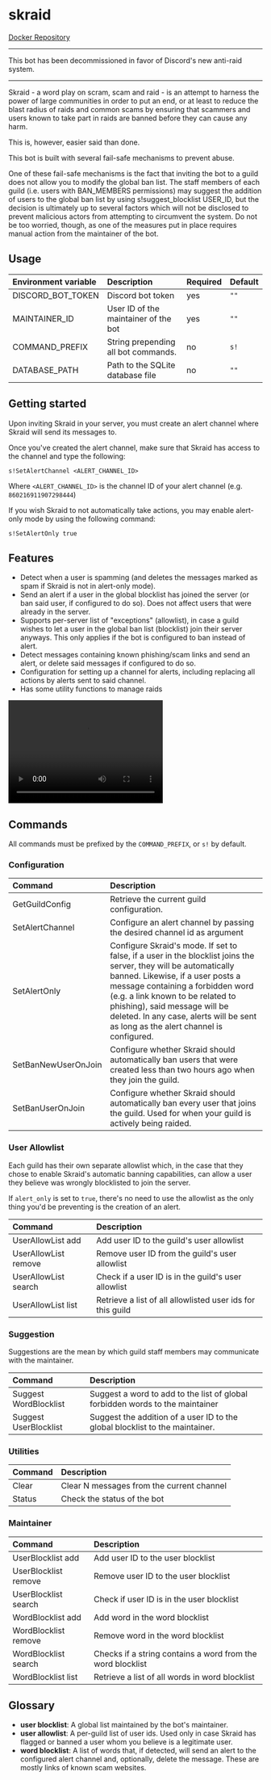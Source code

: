# skraid
[Docker Repository](https://hub.docker.com/r/twinproduction/skraid)

---

This bot has been decommissioned in favor of Discord's new anti-raid system.

---

Skraid - a word play on scram, scam and raid - is an attempt to harness the power of large communities in order
to put an end, or at least to reduce the blast radius of raids and common scams by ensuring that scammers and
users known to take part in raids are banned before they can cause any harm.

This is, however, easier said than done.

This bot is built with several fail-safe mechanisms to prevent abuse.

One of these fail-safe mechanisms is the fact that inviting the bot to a guild does not allow you to modify the global
ban list. The staff members of each guild (i.e. users with BAN_MEMBERS permissions) may suggest the addition of users
to the global ban list by using s!suggest_blocklist USER_ID, but the decision is ultimately up to several factors
which will not be disclosed to prevent malicious actors from attempting to circumvent the system. Do not be too
worried, though, as one of the measures put in place requires manual action from the maintainer of the bot.


## Usage
| Environment variable | Description                           | Required | Default |
|:-------------------- |:------------------------------------- |:-------- |:------- |
| DISCORD_BOT_TOKEN    | Discord bot token                     | yes      | `""`    |
| MAINTAINER_ID        | User ID of the maintainer of the bot  | yes      | `""`    |
| COMMAND_PREFIX       | String prepending all bot commands.   | no       | `s!`    |
| DATABASE_PATH        | Path to the SQLite database file      | no       | `""`    |



## Getting started
Upon inviting Skraid in your server, you must create an alert channel where Skraid will send its messages to.

Once you've created the alert channel, make sure that Skraid has access to the channel and type the following:
```
s!SetAlertChannel <ALERT_CHANNEL_ID>
```
Where `<ALERT_CHANNEL_ID>` is the channel ID of your alert channel (e.g. `860216911907298444`)

If you wish Skraid to not automatically take actions, you may enable alert-only mode by using the following command:
```
s!SetAlertOnly true
```


## Features
- Detect when a user is spamming (and deletes the messages marked as spam if Skraid is not in alert-only mode).
- Send an alert if a user in the global blocklist has joined the server (or ban said user, if configured to do so). Does not affect users that were already in the server.
- Supports per-server list of "exceptions" (allowlist), in case a guild wishes to let a user in the global ban list (blocklist) join their server anyways. This only applies if the bot is configured to ban instead of alert.
- Detect messages containing known phishing/scam links and send an alert, or delete said messages if configured to do so.
- Configuration for setting up a channel for alerts, including replacing all actions by alerts sent to said channel.
- Has some utility functions to manage raids

<video width="306" height="204" controls>
  <source src="https://raw.githubusercontent.com/TwiN/assets/master/anti-spam.mp4" type="video/mp4">
</video>


## Commands
All commands must be prefixed by the `COMMAND_PREFIX`, or `s!` by default.

### Configuration
| Command                   | Description |
|:------------------------- |:----------- |
| GetGuildConfig            | Retrieve the current guild configuration.
| SetAlertChannel           | Configure an alert channel by passing the desired channel id as argument
| SetAlertOnly              | Configure Skraid's mode. If set to false, if a user in the blocklist joins the server, they will be automatically banned. Likewise, if a user posts a message containing a forbidden word (e.g. a link known to be related to phishing), said message will be deleted. In any case, alerts will be sent as long as the alert channel is configured.
| SetBanNewUserOnJoin       | Configure whether Skraid should automatically ban users that were created less than two hours ago when they join the guild.
| SetBanUserOnJoin          | Configure whether Skraid should automatically ban every user that joins the guild. Used for when your guild is actively being raided.

### User Allowlist
Each guild has their own separate allowlist which, in the case that they chose to enable Skraid's automatic banning capabilities,
can allow a user they believe was wrongly blocklisted to join the server. 

If `alert_only` is set to `true`, there's no need to use the allowlist as the only thing you'd be
preventing is the creation of an alert.

| Command               | Description |
|:--------------------- |:----------- |
| UserAllowList add     | Add user ID to the guild's user allowlist
| UserAllowList remove  | Remove user ID from the guild's user allowlist
| UserAllowList search  | Check if a user ID is in the guild's user allowlist
| UserAllowList list    | Retrieve a list of all allowlisted user ids for this guild

### Suggestion
Suggestions are the mean by which guild staff members may communicate with the maintainer.

| Command                | Description |
|:---------------------- |:----------- |
| Suggest WordBlocklist  | Suggest a word to add to the list of global forbidden words to the maintainer
| Suggest UserBlocklist  | Suggest the addition of a user ID to the global blocklist to the maintainer.

### Utilities
| Command      | Description |
|:------------ |:----------- |
| Clear        | Clear N messages from the current channel
| Status       | Check the status of the bot

### Maintainer
| Command                  | Description |
|:------------------------ |:----------- |
| UserBlocklist add        | Add user ID to the user blocklist
| UserBlocklist remove     | Remove user ID to the user blocklist
| UserBlocklist search     | Check if user ID is in the user blocklist
| WordBlocklist add        | Add word in the word blocklist
| WordBlocklist remove     | Remove word in the word blocklist
| WordBlocklist search     | Checks if a string contains a word from the word blocklist
| WordBlocklist list       | Retrieve a list of all words in word blocklist


## Glossary
- **user blocklist**: A global list maintained by the bot's maintainer.
- **user allowlist**: A per-guild list of user ids. Used only in case Skraid has flagged or banned a user whom you believe is a legitimate user.
- **word blocklist**: A list of words that, if detected, will send an alert to the configured alert channel and, optionally, delete the message. These are mostly links of known scam websites.
